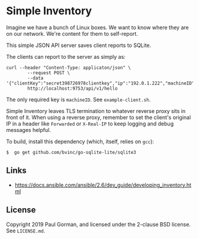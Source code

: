 Simple Inventory
========================================

Imagine we have a bunch of Linux boxes.
We want to know where they are on our network.
We're content for them to self-report.

This simple JSON API server saves client reports to SQLite.

The clients can report to the server as simply as:

```
curl --header "Content-Type: applicaton/json" \
        --request POST \
        --data '{"clientKey":"secret398726978clientkey","ip":"192.0.1.222","machineID":"x2:01:ab:23:cd:45:ef:67"}'
        http://localhost:9753/api/v1/hello
```

The only required key is `machineID`.
See `example-client.sh`.

Simple Inventory leaves TLS termination to whatever reverse proxy sits in front of it.
When using a reverse proxy, remember to set the client's original IP in a header like `Forwarded` or `X-Real-IP` to keep logging and debug messages helpful.

To build, install this dependency (which, itself, relies on `gcc`):

```
$  go get github.com/bvinc/go-sqlite-lite/sqlite3
```


Links
----------------------------------------

- https://docs.ansible.com/ansible/2.6/dev_guide/developing_inventory.html


License
----------------------------------------

Copyright 2019 Paul Gorman, and licensed under the 2-clause BSD license.
See `LICENSE.md`.
